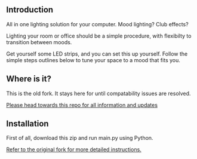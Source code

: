 ## Introduction

All in one lighting solution for your computer. Mood lighting? Club effects?

Lighting your room or office should be a simple procedure, with flexibilty to transition between moods. 

Get yourself some LED strips, and you can set this up yourself. Follow the simple steps outlines below to tune your space to a mood that fits you.

## Where is it?

This is the old fork. It stays here for until compatability issues are resolved.

[Please head towards this repo for all information and updates](https://github.com/not-matt/Systematic-LEDs)

## Installation

First of all, download this zip and run main.py using Python.

[Refer to the original fork for more detailed instructions.](https://github.com/scottlawsonbc/audio-reactive-led-strip)
